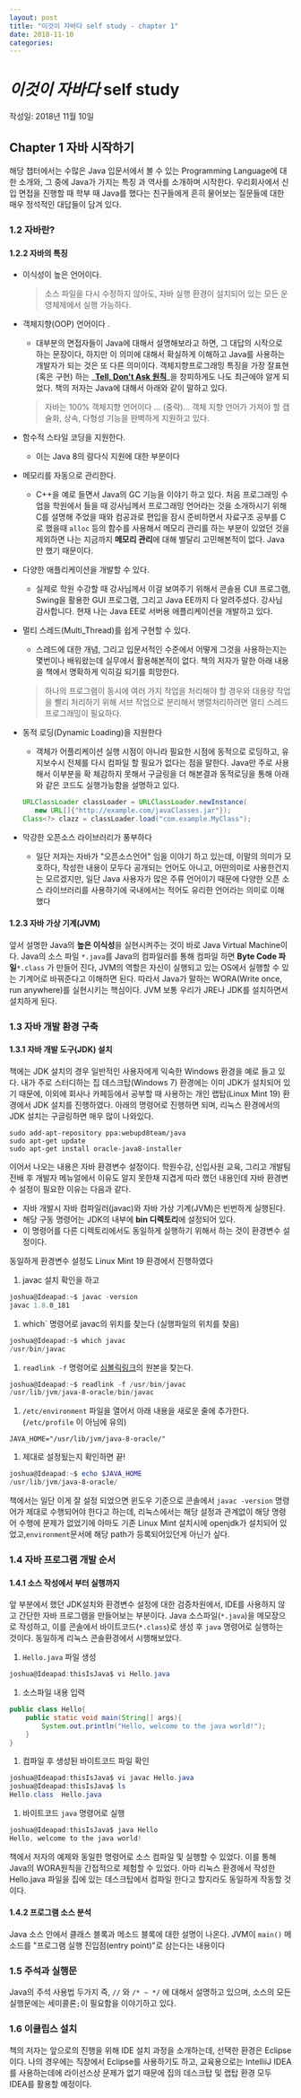 ```yaml
---
layout: post
title: "이것이 자바다 self study - chapter 1"
date: 2018-11-10
categories:
---
```

# _이것이 자바다_ self study

작성일: 2018년 11월 10일

## Chapter 1 자바 시작하기

해당 챕터에서는 수많은 Java 입문서에서 볼 수 있는 Programming Language에 대한 소개와, 그 중에 Java가 가지는 특징 과 역사를 소개하며 시작한다. 우리회사에서 신입 면접을 진행할 때 학부 때 Java를 했다는 친구들에게 흔히 물어보는 질문들에 대한 매우 정석적인 대답들이 담겨 있다.

### 1.2 자바란?

#### 1.2.2 자바의 특징

- 이식성이 높은 언어이다.

  > 소스 파일을 다시 수정하지 않아도, 자바 실행 환경이 설치되어 있는 모든 운영체제에서 실행 가능하다.

- 객체지향(OOP) 언어이다 .

  - 대부분의 면접자들이 Java에 대해서 설명해보라고 하면, 그 대답의 시작으로 하는 문장이다, 하지만 이 의미에 대해서 확실하게 이해하고 Java를 사용하는 개발자가 되는 것은 또 다른 의미이다. 객체지향프로그래밍 특징을 가장 잘표현(혹은 구현) 하는 _**[Tell, Don't Ask 원칙](https://pragprog.com/articles/tell-dont-ask#SHARP)**_을 창피하게도 나도 최근에야 알게 되었다. 책의 저자는 Java에 대해서 아래와 같이 말하고 있다.

  > 자바는 100% 객체지향 언어이다 ... (중략)... 객체 지향 언어가 가져야 할 캡슐화, 상속, 다형성 기능을 완벽하게 지원하고 있다.

- 함수적 스타일 코딩을 지원한다.

  - 이는 Java 8의 람다식 지원에 대한 부분이다

- 메모리를 자동으로 관리한다.

  - C++을 예로 들면서 Java의 GC 기능을 이야기 하고 있다. 처음 프로그래밍 수업을 학원에서 들을 때 강사님께서 프로그래밍 언어라는 것을 소개하시기 위해 C를 설명해 주었을 때와 컴공과로 편입을 잠시 준비하면서 자료구조 공부를 C로 했을때 `alloc` 등의 함수를 사용해서 메모리 관리를 하는 부분이 있었던 것을 제외하면 나는 지금까지 **메모리 관리**에 대해 별달리 고민해본적이 없다. Java만 했기 때문이다.

- 다양한 애플리케이션을 개발할 수 있다.

  - 실제로 학원 수강할 때 강사님께서 이걸 보여주기 위해서 콘솔용 CUI 프로그램, Swing을 활용한 GUI 프로그램, 그리고 Java EE까지 다 알려주셨다. 강사님 감사합니다. 현재 나는 Java EE로 서버용 애플리케이션을 개발하고 있다.

- 멀티 스레드(Multi_Thread)를 쉽게 구현할 수 있다.

  - 스레드에 대한 개념, 그리고 입문서적인 수준에서 어떻게 그것을 사용하는지는 몇번이나 배워왔는데 실무에서 활용해본적이 없다. 책의 저자가 말한 아래 내용을 책에서 명확하게 익히길 되기를 희망한다.

  > 하나의 프로그램이 동시에 여러 가지 작업을 처리해야 할 경우와 대용량 작업을 빨리 처리하기 위해 서브 작업으로 분리해서 병렬처리하려면 멀티 스레드 프로그래밍이 필요하다.

- 동적 로딩(Dynamic Loading)을 지원한다

  - 객체가 어플리케이션 실행 시점이 아니라 필요한 시점에 동적으로 로딩하고, 유지보수시 전체를 다시 컴파일 할 필요가 없다는 점을 말한다. Java만 주로 사용해서 이부분을 확 체감하지 못해서 구글링을 더 해본결과 동적로딩을 통해 아래와 같은 코드도 실행가능함을 설명하고 있다.

  ```java
  URLClassLoader classLoader = URLClassLoader.newInstance(
     new URL[]{"http://example.com/javaClasses.jar"});
  Class<?> clazz = classLoader.load("com.example.MyClass");
  ```

- 막강한 오픈소스 라이브러리가 풍부하다

  - 일단 저자는 자바가 "오픈소스언어" 임을 이야기 하고 있는데, 이말의 의미가 모호하다, 작성한 내용이 모두다 공개되는 언어도 아니고, 어떤의미로 사용한건지는 모르겠지만, 일단 Java 사용자가 많은 주류 언어이기 때문에 다양한 오픈 소스 라이브러리를 사용하기에 국내에서는 적어도 유리한 언어라는 의미로 이해했다

#### 1.2.3 자바 가상 기계(JVM)

앞서 설명한 Java의 **높은 이식성**을 실현시켜주는 것이 바로 Java Virtual Machine이다. Java의 소스 파일 `*.java`를 Java의 컴파일러를 통해 컴파일 하면 **Byte Code 파일**`*.class` 가 만들어 진다, JVM의 역할은 자신이 실행되고 있는 OS에서 실행할 수 있는 기계어로 바꿔준다고 이해하면 된다. 따라서 Java가 말하는 WORA(Write once, run anywhere)를 실현시키는 핵심이다. JVM 보통 우리가 JRE나 JDK를 설치하면서 설치하게 된다.

### 1.3 자바 개발 환경 구축

#### 1.3.1 자바 개발 도구(JDK) 설치

책에는 JDK 설치의 경우 일반적인 사용자에게 익숙한 Windows 환경을 예로 들고 있다. 내가 주로 스터디하는 집 데스크탑(Windows 7) 환경에는 이미 JDK가 설치되어 있기 때문에, 이외에 회사나 카페등에서 공부할 때 사용하는 개인 랩탑(Linux Mint 19) 환경에서 JDK 설치를 진행하였다. 아래의 명령어로 진행하면 되며, 리눅스 환경에서의 JDK 설치는 구글링하면 매우 많이 나와있다.

```shell
sudo add-apt-repository ppa:webupd8team/java
sudo apt-get update
sudo apt-get install oracle-java8-installer
```

이어서 나오는 내용은 자바 환경변수 설정이다. 학원수강, 신입사원 교육, 그리고 개발팀 전배 후 개발자 메뉴얼에서 이유도 알지 못한채 지겹게 따라 했던 내용인데 자바 환경변수 설정이 필요한 이유는 다음과 같다.

- 자바 개발시 자바 컴파일러(javac)와 자바 가상 기계(JVM)은 빈번하게 실행된다.
- 해당 구동 명령어는 JDK의 내부에 **bin 디렉토리**에 설정되어 있다.
- 이 명령어를 다른 디렉토리에서도 동일하게 실행하기 위해서 하는 것이 환경변수 설정이다.

동일하게 환경변수 설정도  Linux Mint 19 환경에서 진행하였다

1. javac 설치 확인을 하고

```powershell
joshua@Ideapad:~$ javac -version
javac 1.8.0_181
```

1. which` 명령어로 javac의 위치를 찾는다 (실행파일의 위치를 찾음)

```powershell
joshua@Ideapad:~$ which javac
/usr/bin/javac
```

1. `readlink -f` 명령어로 [심볼릭링크](https://zetawiki.com/wiki/%EC%8B%AC%EB%B3%BC%EB%A6%AD_%EB%A7%81%ED%81%AC)의 원본을 찾는다.

```powershell
joshua@Ideapad:~$ readlink -f /usr/bin/javac
/usr/lib/jvm/java-8-oracle/bin/javac
```

1. `/etc/environment` 파일을 열어서 아래 내용을 새로운 줄에 추가한다. (`/etc/profile` 이 아님에 유의)

```shell
JAVA_HOME="/usr/lib/jvm/java-8-oracle/"
```

1. 제대로 설정됬는지 확인하면 끝!

```powershell
joshua@Ideapad:~$ echo $JAVA_HOME
/usr/lib/jvm/java-8-oracle/
```

책에서는 일단 이게 잘 설정 되었으면 윈도우 기준으로 콘솔에서 `javac -version` 명령어가 제대로 수행되어야 한다고 하는데, 리눅스에서는 해당 설정과 관계없이 해당 명령어 수행에 문제가 없었기에 아마도 기존 Linux Mint 설치시에 openjdk가 설치되어 있었고,`environment`문서에 해당 path가 등록되어있던게 아닌가 싶다.

### 1.4 자바 프로그램 개발 순서

#### 1.4.1 소스 작성에서 부터 실행까지

앞 부분에서 했던 JDK설치와 환경변수 설정에 대한 검증차원에서, IDE를 사용하지 않고 간단한 자바 프로그램을 만들어보는 부분이다. Java 소스파일(`*.java`)을 메모장으로 작성하고, 이를 콘솔에서 바이트코드(`*.class`)로 생성 후 `java` 명령어로 실행하는 것이다. 동일하게 리눅스 콘솔환경에서 시행해보았다.

1. `Hello.java` 파일 생성

```powershell
joshua@Ideapad:thisIsJava$ vi Hello.java
```

1. 소스파일 내용 입력

```java
public class Hello{
	public static void main(String[] args){
		System.out.println("Hello, welcome to the java world!");
	}
}
```

1. 컴파일 후 생성된 바이트코드 파일 확인

```powershell
joshua@Ideapad:thisIsJava$ vi javac Hello.java
joshua@Ideapad:thisIsJava$ ls
Hello.class  Hello.java
```

1. 바이트코드 `java` 명령어로 실행

```powershell
joshua@Ideapad:thisIsJava$ java Hello
Hello, welcome to the java world!
```

책에서 저자의 예제와 동일한 명령어로 소스 컴파일 및 실행할 수 있었다. 이를 통해 Java의 WORA원칙을 간접적으로 체험할 수 있었다. 아마 리눅스 환경에서 작성한 Hello.java 파일을 집에 있는 데스크탑에서 컴파일 한다고 할지라도 동일하게 작동할 것이다.

#### 1.4.2 프로그램 소스 분석

Java 소스 안에서 클래스 블록과 메소드 블록에 대한 설명이 나온다. JVM이 `main()` 메소드를 "프로그램 실행 진입점(entry point)"로 삼는다는 내용이다

### 1.5 주석과 실행문

Java의 주석 사용법 두가지 즉, `//` 와 `/* ~ */` 에 대해서 설명하고 있으며, 소스의 모든 실행문에는 세미콜론`;`이 필요함을 이야기하고 있다.

### 1.6 이클립스 설치

책의 저자는 앞으로의 진행을 위해 IDE 설치 과정을 소개하는데, 선택한 환경은 Eclipse이다. 나의 경우에는 직장에서 Eclipse를 사용하기도 하고, 교육용으로는 IntelliiJ IDEA를 사용하는데에 라이선스상 문제가 없기 때문에 집의 데스크탑 및 랩탑 환경 모두 IDEA를 활용할 예정이다. 